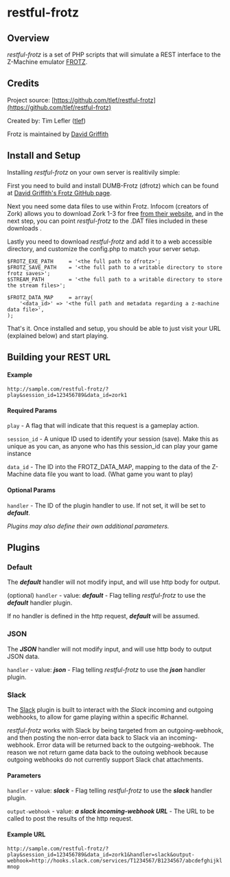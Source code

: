 restful-frotz
=============

## Overview


*restful-frotz* is a set of PHP scripts that will simulate a REST interface to the Z-Machine emulator [FROTZ](`https://github.com/DavidGriffith/frotz`).

## Credits
Project source: [https://github.com/tlef/restful-frotz](https://github.com/tlef/restful-frotz)

Created by: Tim Lefler ([tlef](https://github.com/tlef/))

Frotz is maintained by [David Griffith](https://github.com/DavidGriffith/frotz)

## Install and Setup

Installing *restful-frotz* on your own server is realitivily simple:

First you need to build and install DUMB-Frotz (dfrotz) which can be found at [David Griffith's Frotz GitHub page](`https://github.com/DavidGriffith/frotz`).

Next you need some data files to use within Frotz. Infocom (creators of Zork) allows you to download Zork 1-3 for free [from their website](http://www.infocom-if.org/downloads/downloads.html), and in the next step, you can point *restful-frotz* to the .DAT files included in these downloads
.

Lastly you need to download *restful-frotz* and add it to a web accessible directory, and customize the config.php to match your server setup.

    $FROTZ_EXE_PATH 	= '<the full path to dfrotz>';
    $FROTZ_SAVE_PATH 	= '<the full path to a writable directory to store frotz saves>';
    $STREAM_PATH		= '<the full path to a writable directory to store the stream files>';

    $FROTZ_DATA_MAP		= array(
	    '<data_id>' => '<the full path and metadata regarding a z-machine data file>',
    );
    
That's it. Once installed and setup, you should be able to just visit your URL (explained below) and start playing.

## Building your REST URL

#### Example
`http://sample.com/restful-frotz/?play&session_id=123456789&data_id=zork1`

#### Required Params
`play` - A flag that will indicate that this request is a gameplay action.

`session_id` - A unique ID used to identify your session (save). Make this as unique as you can, as anyone who has this session_id can play your game instance

`data_id` - The ID into the FROTZ_DATA_MAP, mapping to the data of the Z-Machine data file you want to load. (What game you want to play)

#### Optional Params
`handler` - The ID of the plugin handler to use. If not set, it will be set to ***default***.

*Plugins may also define their own additional parameters.*

## Plugins

### Default
The ***default*** handler will not modify input, and will use http body for output. 

(optional) `handler` - value: ***default*** - Flag telling *restful-frotz* to use the ***default*** handler plugin.

If no handler is defined in the http request, ***default*** will be assumed.


### JSON
The ***JSON*** handler will not modify input, and will use http body to output JSON data. 

`handler` - value: ***json*** - Flag telling *restful-frotz* to use the ***json*** handler plugin.


### Slack
The [Slack](http://slack.com) plugin is built to interact with the *Slack* incoming and outgoing webhooks, to allow for game playing within a specific #channel.

*restful-frotz* works with Slack by being targeted from an outgoing-webhook, and then posting the non-error data back to Slack via an incoming-webhook. Error data will be returned back to the outgoing-webhook. The reason we not return game data back to the outoing webhook because outgoing webhooks do not currently support Slack chat attachments.


#### Parameters
`handler` - value: ***slack*** - Flag telling *restful-frotz* to use the ***slack*** handler plugin.

`output-webhook` - value: ***a slack incoming-webhook URL*** - The URL to be called to post the results of the http request. 

#### Example URL
`http://sample.com/restful-frotz/?play&session_id=123456789&data_id=zork1&handler=slack&output-webhook=http://hooks.slack.com/services/T1234567/B1234567/abcdefghijklmnop`


